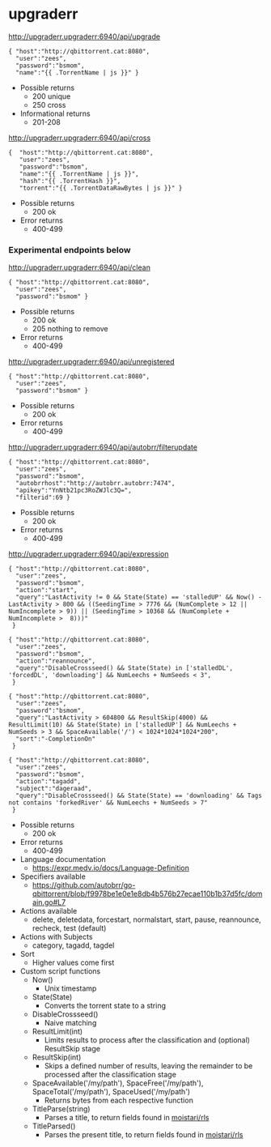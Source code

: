 # upgraderr

http://upgraderr.upgraderr:6940/api/upgrade
```
{ "host":"http://qbittorrent.cat:8080",
  "user":"zees",
  "password":"bsmom",
  "name":"{{ .TorrentName | js }}" }
```

* Possible returns
  * 200 unique
  * 250 cross
* Informational returns
  * 201-208

http://upgraderr.upgraderr:6940/api/cross
```
{  "host":"http://qbittorrent.cat:8080",
   "user":"zees",
   "password":"bsmom",
   "name":"{{ .TorrentName | js }}",
   "hash":"{{ .TorrentHash }}",
   "torrent":"{{ .TorrentDataRawBytes | js }}" }
```

* Possible returns
  * 200 ok
* Error returns
  * 400-499

### Experimental endpoints below
http://upgraderr.upgraderr:6940/api/clean
```
{ "host":"http://qbittorrent.cat:8080",
  "user":"zees",
  "password":"bsmom" }
```

* Possible returns
  * 200 ok
  * 205 nothing to remove
* Error returns
  * 400-499

http://upgraderr.upgraderr:6940/api/unregistered
```
{ "host":"http://qbittorrent.cat:8080",
  "user":"zees",
  "password":"bsmom" }
```

* Possible returns
  * 200 ok
* Error returns
  * 400-499

http://upgraderr.upgraderr:6940/api/autobrr/filterupdate
```
{ "host":"http://qbittorrent.cat:8080",
  "user":"zees",
  "password":"bsmom",
  "autobrrhost":"http://autobrr.autobrr:7474", 
  "apikey":"YnNtb21pc3RoZWJlc3Q=",
  "filterid":69 }
```

* Possible returns
  * 200 ok
* Error returns
  * 400-499

http://upgraderr.upgraderr:6940/api/expression
```
{ "host":"http://qbittorrent.cat:8080",
  "user":"zees",
  "password":"bsmom",
  "action":"start",
  "query":"LastActivity != 0 && State(State) == 'stalledUP' && Now() - LastActivity > 800 && ((SeedingTime > 7776 && (NumComplete > 12 || NumIncomplete > 9)) || (SeedingTime > 10368 && (NumComplete + NumIncomplete >  8)))"
 }
```

```
{ "host":"http://qbittorrent.cat:8080",
  "user":"zees",
  "password":"bsmom",
  "action":"reannounce",
  "query":"DisableCrossseed() && State(State) in ['stalledDL', 'forcedDL', 'downloading'] && NumLeechs + NumSeeds < 3",
 }
```

```
{ "host":"http://qbittorrent.cat:8080",
  "user":"zees",
  "password":"bsmom",
  "query":"LastActivity > 604800 && ResultSkip(4000) && ResultLimit(10) && State(State) in ['stalledUP'] && NumLeechs + NumSeeds > 3 && SpaceAvailable('/') < 1024*1024*1024*200",
  "sort":"-CompletionOn"
 }
```

```
{ "host":"http://qbittorrent.cat:8080",
  "user":"zees",
  "password":"bsmom",
  "action":"tagadd",
  "subject":"dageraad",
  "query":"DisableCrossseed() && State(State) == 'downloading' && Tags not contains 'forkedRiver' && NumLeechs + NumSeeds > 7"
 }
```

* Possible returns
  * 200 ok
* Error returns
  * 400-499
* Language documentation
  * https://expr.medv.io/docs/Language-Definition
* Specifiers available
  * https://github.com/autobrr/go-qbittorrent/blob/f9978be1e0e1e8db4b576b27ecae110b1b37d5fc/domain.go#L7
* Actions available
  * delete, deletedata, forcestart, normalstart, start, pause, reannounce, recheck, test (default)
* Actions with Subjects
  * category, tagadd, tagdel
* Sort
  * Higher values come first
* Custom script functions
  * Now()
      - Unix timestamp
  * State(State)
      - Converts the torrent state to a string
  * DisableCrossseed()
      - Naive matching
  * ResultLimit(int)
      - Limits results to process after the classification and (optional) ResultSkip stage
  * ResultSkip(int)
      - Skips a defined number of results, leaving the remainder to be processed after the classification stage
  * SpaceAvailable('/my/path'), SpaceFree('/my/path'), SpaceTotal('/my/path'), SpaceUsed('/my/path')
      - Returns bytes from each respective function
  * TitleParse(string)
      - Parses a title, to return fields found in [moistari/rls](https://github.com/moistari/rls/blob/v0.5.9/rls.go#L22)
  * TitleParsed()
      - Parses the present title, to return fields found in [moistari/rls](https://github.com/moistari/rls/blob/v0.5.9/rls.go#L22)
 
<!-- end of the list -->
